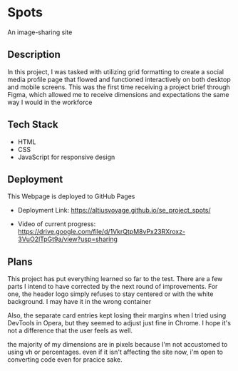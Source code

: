 # Spots

An image-sharing site

## Description

In this project, I was tasked with utilizing grid formatting to create a social media profile page that flowed and functioned interactively on both desktop and mobile screens. This was the first time receiving a project brief through Figma, which allowed me to receive dimensions and expectations the same way I would in the workforce

## Tech Stack

- HTML
- CSS
- JavaScript for responsive design

## Deployment

This Webpage is deployed to GitHub Pages

- Deployment Link: https://altiusvoyage.github.io/se_project_spots/

- Video of current progress: https://drive.google.com/file/d/1VkrQtpM8vPx23RXroxz-3VuO2lTpGt9a/view?usp=sharing

## Plans

This project has put everything learned so far to the test. There are a few parts I intend to have corrected by the next round of improvements. For one, the header logo simply refuses to stay centered or with the white background. I may have it in the wrong container

Also, the separate card entries kept losing their margins when I tried using DevTools in Opera, but they seemed to adjust just fine in Chrome. I hope it's not a difference that the user feels as well.

the majority of my dimensions are in pixels because I'm not accustomed to using vh or percentages. even if it isn't affecting the site now, i'm open to converting code even for pracice sake.
